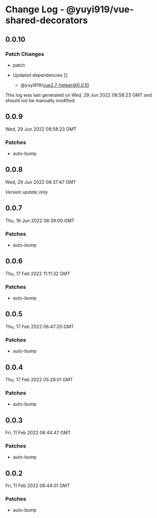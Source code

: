 # Change Log - @yuyi919/vue-shared-decorators

## 0.0.10

### Patch Changes

- patch

- Updated dependencies []:
  - @yuyi919/vue2.7-helper@0.0.10

This log was last generated on Wed, 29 Jun 2022 08:58:23 GMT and should not be manually modified.

## 0.0.9

Wed, 29 Jun 2022 08:58:23 GMT

### Patches

- auto-bump

## 0.0.8

Wed, 29 Jun 2022 08:37:47 GMT

_Version update only_

## 0.0.7

Thu, 16 Jun 2022 08:39:00 GMT

### Patches

- auto-bump

## 0.0.6

Thu, 17 Feb 2022 11:11:32 GMT

### Patches

- auto-bump

## 0.0.5

Thu, 17 Feb 2022 06:47:20 GMT

### Patches

- auto-bump

## 0.0.4

Thu, 17 Feb 2022 05:29:01 GMT

### Patches

- auto-bump

## 0.0.3

Fri, 11 Feb 2022 06:44:47 GMT

### Patches

- auto-bump

## 0.0.2

Fri, 11 Feb 2022 06:44:01 GMT

### Patches

- auto-bump
